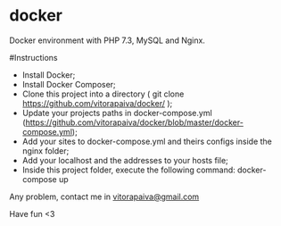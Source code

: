 # docker
Docker environment with PHP 7.3, MySQL and Nginx.

#Instructions

- Install Docker;
- Install Docker Composer;
- Clone this project into a directory ( git clone https://github.com/vitorapaiva/docker/ );
- Update your projects paths in docker-compose.yml (https://github.com/vitorapaiva/docker/blob/master/docker-compose.yml);
- Add your sites to docker-compose.yml and theirs configs inside the nginx folder;
- Add your localhost and the addresses to your hosts file;
- Inside this project folder, execute the following command: docker-compose up 

Any problem, contact me in vitorapaiva@gmail.com

Have fun <3
